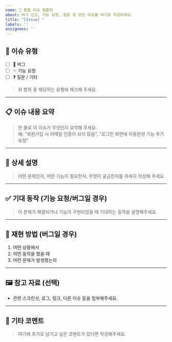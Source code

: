 ```yaml
---
name: 📌 통합 이슈 템플릿
about: 버그 신고, 기능 요청, 질문 등 모든 이슈를 여기로 작성하세요.
title: "[Issue] "
labels: ''
assignees: ''
---
```


## 🧾 이슈 유형

- [ ] 🐞 버그
- [ ] ✨ 기능 요청
- [ ] ❓ 질문 / 기타

> 위 항목 중 해당하는 유형에 체크해 주세요.

---

## 📋 이슈 내용 요약

> 한 줄로 이 이슈가 무엇인지 요약해 주세요.  
예: "회원가입 시 이메일 인증이 되지 않음", "로그인 화면에 자동완성 기능 추가 요청"

---

## 📌 상세 설명

> 어떤 문제인지, 어떤 기능이 필요한지, 무엇이 궁금한지를 자세히 작성해 주세요.

---

## ✅ 기대 동작 (기능 요청/버그일 경우)

> 이 문제가 해결되거나 기능이 구현되었을 때 기대하는 동작을 설명해주세요.

---

## 🔁 재현 방법 (버그일 경우)

1. 어떤 상황에서
2. 어떤 동작을 했을 때
3. 어떤 문제가 발생했는지

---

## 🖼️ 참고 자료 (선택)

- 관련 스크린샷, 로그, 링크, 다른 이슈 등을 첨부해주세요.

---

## 💬 기타 코멘트

> 여기에 추가로 남기고 싶은 코멘트가 있다면 작성해주세요.
